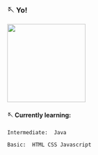 
### 🪡 Yo!

<img height="180em" src="https://github-readme-stats.vercel.app/api/top-langs/?username=Brenobc64&layout=compact&langs_count=10&theme=dark"/>

#### 🪡 Currently learning:

```http
Intermediate:  Java
```

```http
Basic:  HTML CSS Javascript
```
